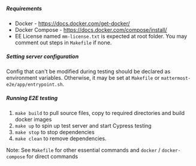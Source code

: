##### Requirements
- Docker - https://docs.docker.com/get-docker/
- Docker Compose - https://docs.docker.com/compose/install/
- EE License named ``mm-license.txt`` is expected at root folder. You may comment out steps in ``Makefile`` if none.

##### Setting server configuration
Config that can't be modified during testing should be declared as environment variables.  Otherwise, it may be set at `Makefile` or ``mattermost-e2e/app/entrypoint.sh``. 

##### Running E2E testing
1. `make build` to pull source files, copy to required directories and build docker images
1. `make up` to spin up test server and start Cypress testing
2. `make stop` to stop dependencies
3. `make clean` to remove dependencies.

Note: See ``Makefile`` for other essential commands and ``docker`` / ``docker-compose`` for direct commands